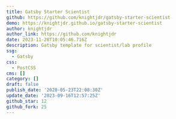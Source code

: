 ```yaml
---
title: Gatsby Starter Scientist
github: https://github.com/knightjdr/gatsby-starter-scientist
demo: https://knightjdr.github.io/gatsby-starter-scientist
author: knightjdr
author_link: https://github.com/knightjdr
date: 2023-11-28T10:05:46.716Z
description: Gatsby template for scientist/lab profile
ssg:
  - Gatsby
css:
  - PostCSS
cms: []
category: []
draft: false
publish_date: '2020-05-23T22:08:30Z'
update_date: '2023-09-16T12:57:25Z'
github_star: 12
github_fork: 25
---
```

